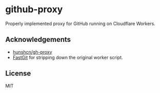 # github-proxy

Properly implemented proxy for GitHub running on Cloudflare Workers.

## Acknowledgements

- [hunshcn/gh-proxy](https://github.com/hunshcn/gh-proxy)
- [FastGit](https://github.com/FastGitORG/cfworker) for stripping down the original worker script.

## License

MIT
